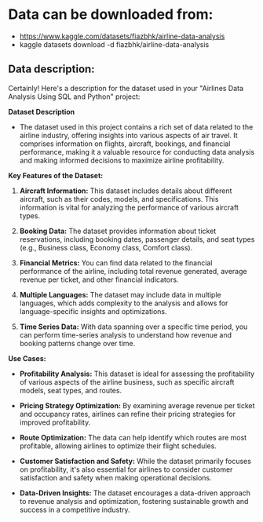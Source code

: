 # Data can be downloaded from: 
- https://www.kaggle.com/datasets/fiazbhk/airline-data-analysis
- kaggle datasets download -d fiazbhk/airline-data-analysis

## Data description:
Certainly! Here's a description for the dataset used in your "Airlines Data Analysis Using SQL and Python" project:

**Dataset Description**
- The dataset used in this project contains a rich set of data related to the airline industry, offering insights into various aspects of air travel. It comprises information on flights, aircraft, bookings, and financial performance, making it a valuable resource for conducting data analysis and making informed decisions to maximize airline profitability.

**Key Features of the Dataset:**

1. **Aircraft Information:** This dataset includes details about different aircraft, such as their codes, models, and specifications. This information is vital for analyzing the performance of various aircraft types.

2. **Booking Data:** The dataset provides information about ticket reservations, including booking dates, passenger details, and seat types (e.g., Business class, Economy class, Comfort class).

3. **Financial Metrics:** You can find data related to the financial performance of the airline, including total revenue generated, average revenue per ticket, and other financial indicators.

4. **Multiple Languages:** The dataset may include data in multiple languages, which adds complexity to the analysis and allows for language-specific insights and optimizations.

5. **Time Series Data:** With data spanning over a specific time period, you can perform time-series analysis to understand how revenue and booking patterns change over time.

**Use Cases:**

- **Profitability Analysis:** This dataset is ideal for assessing the profitability of various aspects of the airline business, such as specific aircraft models, seat types, and routes.

- **Pricing Strategy Optimization:** By examining average revenue per ticket and occupancy rates, airlines can refine their pricing strategies for improved profitability.

- **Route Optimization:** The data can help identify which routes are most profitable, allowing airlines to optimize their flight schedules.

- **Customer Satisfaction and Safety:** While the dataset primarily focuses on profitability, it's also essential for airlines to consider customer satisfaction and safety when making operational decisions.

- **Data-Driven Insights:** The dataset encourages a data-driven approach to revenue analysis and optimization, fostering sustainable growth and success in a competitive industry.
